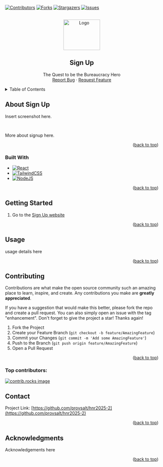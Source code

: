 <a id="readme-top"></a>

[![Contributors][contributors-shield]][contributors-url]
[![Forks][forks-shield]][forks-url]
[![Stargazers][stars-shield]][stars-url]
[![Issues][issues-shield]][issues-url]

<!-- PROJECT LOGO -->
<br />
<div align="center">
  <a href="https://github.com/provsalt/hnr2025-2">
    <img src="src/assets/pointer.png" alt="Logo" width="120" height="100">
  </a>

<h2 align="center">Sign Up</h2>
  <p align="center">
    The Quest to be the Bureaucracy Hero
    <br />
    <a href="https://github.com/provsalt/hnr2025-2/issues/new?labels=bug&template=bug-report---.md">Report Bug</a>
    ·
    <a href="https://github.com/provsalt/hnr2025-2/issues/new?labels=enhancement&template=feature-request---.md">Request Feature</a>
  </p>
</div>

<!-- TABLE OF CONTENTS -->
<details>
  <summary>Table of Contents</summary>
  <ol>
    <li>
      <a href="#about-the-project">About Sign Up</a>
      <ul>
        <li><a href="#built-with">Built With</a></li>
      </ul>
    </li>
    <li>
      <a href="#getting-started">Getting Started</a>
    </li>
    <li><a href="#usage">Usage</a></li>
    <li><a href="#contributing">Contributing</a></li>
    <li><a href="#contact">Contact</a></li>
    <li><a href="#acknowledgments">Acknowledgments</a></li>
  </ol>
</details>

<!-- ABOUT THE PROJECT -->

## About Sign Up

Insert screenshot here.

<br />

More about signup here.

<p align="right">(<a href="#readme-top">back to top</a>)</p>

### Built With

- [![React][React.js]][React-url]
- [![TailwindCSS][TailwindCSS]][TailwindCSS-url]
- [![NodeJS][NodeJS]][NodeJS-url]

<p align="right">(<a href="#readme-top">back to top</a>)</p>

<!-- GETTING STARTED -->

## Getting Started

1. Go to the [Sign Up website]()

<p align="right">(<a href="#readme-top">back to top</a>)</p>

<!-- USAGE EXAMPLES -->

## Usage

usage details here

<p align="right">(<a href="#readme-top">back to top</a>)</p>

<!-- CONTRIBUTING -->

## Contributing

Contributions are what make the open source community such an amazing place to learn, inspire, and create. Any contributions you make are **greatly appreciated**.

If you have a suggestion that would make this better, please fork the repo and create a pull request. You can also simply open an issue with the tag "enhancement".
Don't forget to give the project a star! Thanks again!

1. Fork the Project
2. Create your Feature Branch (`git checkout -b feature/AmazingFeature`)
3. Commit your Changes (`git commit -m 'Add some AmazingFeature'`)
4. Push to the Branch (`git push origin feature/AmazingFeature`)
5. Open a Pull Request

<p align="right">(<a href="#readme-top">back to top</a>)</p>

### Top contributors:

<a href="https://github.com/provsalt/hnr2025-2/graphs/contributors">
  <img src="https://contrib.rocks/image?repo=provsalt/hnr2025-2" alt="contrib.rocks image" />
</a>

<!-- CONTACT -->

## Contact

Project Link: [https://github.com/provsalt/hnr2025-2](https://github.com/provsalt/hnr2025-2)

<p align="right">(<a href="#readme-top">back to top</a>)</p>

<!-- ACKNOWLEDGMENTS -->

## Acknowledgments

Acknowledgements here

<p align="right">(<a href="#readme-top">back to top</a>)</p>

<!-- MARKDOWN LINKS & IMAGES -->
<!-- https://www.markdownguide.org/basic-syntax/#reference-style-links -->

[contributors-shield]: https://img.shields.io/github/contributors/provsalt/hnr2025-2.svg?style=for-the-badge
[contributors-url]: https://github.com/provsalt/hnr2025-2/graphs/contributors
[forks-shield]: https://img.shields.io/github/forks/provsalt/hnr2025-2.svg?style=for-the-badge
[forks-url]: https://github.com/provsalt/hnr2025-2/network/members
[stars-shield]: https://img.shields.io/github/stars/provsalt/hnr2025-2.svg?style=for-the-badge
[stars-url]: https://github.com/provsalt/hnr2025-2/stargazers
[issues-shield]: https://img.shields.io/github/issues/provsalt/hnr2025-2.svg?style=for-the-badge
[issues-url]: https://github.com/provsalt/hnr2025-2/issues
[product-screenshot]: images/screenshot.png
[TailwindCSS]: https://img.shields.io/badge/Tailwind%20CSS-%2338B2AC.svg?logo=tailwind-css&logoColor=white
[TailwindCSS-url]: https://tailwindcss.com/
[React.js]: https://img.shields.io/badge/React-%2320232a.svg?logo=react&logoColor=%2361DAFB
[React-url]: https://reactjs.org/
[NodeJS]: https://img.shields.io/badge/Node.js-6DA55F?logo=node.js&logoColor=white
[NodeJS-url]: https://nodejs.org/en
